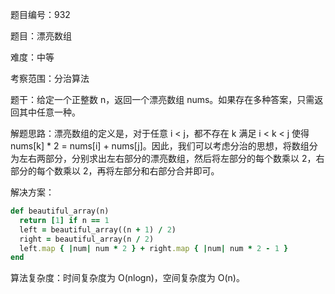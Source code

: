 题目编号：932

题目：漂亮数组

难度：中等

考察范围：分治算法

题干：给定一个正整数 n，返回一个漂亮数组 nums。如果存在多种答案，只需返回其中任意一种。

解题思路：漂亮数组的定义是，对于任意 i < j，都不存在 k 满足 i < k < j 使得 nums[k] * 2 = nums[i] + nums[j]。因此，我们可以考虑分治的思想，将数组分为左右两部分，分别求出左右部分的漂亮数组，然后将左部分的每个数乘以 2，右部分的每个数乘以 2，再将左部分和右部分合并即可。

解决方案：

```ruby
def beautiful_array(n)
  return [1] if n == 1
  left = beautiful_array((n + 1) / 2)
  right = beautiful_array(n / 2)
  left.map { |num| num * 2 } + right.map { |num| num * 2 - 1 }
end
```

算法复杂度：时间复杂度为 O(nlogn)，空间复杂度为 O(n)。